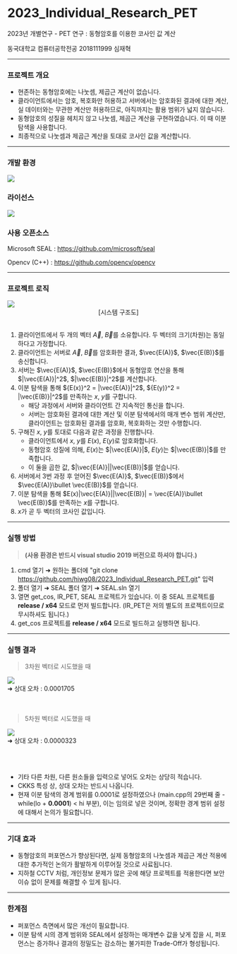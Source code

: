 # 2023_Individual_Research_PET
2023년 개별연구 - PET 연구 :
동형암호를 이용한 코사인 값 계산 

동국대학교 컴퓨터공학전공 2018111999 심재혁

----------------------------

### 프로젝트 개요
- 현존하는 동형암호에는 나눗셈, 제곱근 계산이 없습니다.
- 클라이언트에서는 암호, 복호화만 허용하고 서버에서는 암호화된 결과에 대한 계산, 실 데이터와는 무관한 계산만 허용하므로, 아직까지는 활용 범위가 넓지 않습니다.
- 동형암호의 성질을 헤치지 않고 나눗셈, 제곱근 계산을 구현하였습니다. 이 때 이분 탐색을 사용합니다.
- 최종적으로 나눗셈과 제곱근 계산을 토대로 코사인 값을 계산합니다.

----------------------------

### 개발 환경
<p>
  <img src = "https://img.shields.io/badge/logo-C++ 17-pink?logo=cplusplus">
</p>

### 라이선스
 <img src = "https://img.shields.io/badge/license-MIT-orange">

### 사용 오픈소스
Microsoft SEAL : https://github.com/microsoft/seal

Opencv (C++) : https://github.com/opencv/opencv

----------------------------

### 프로젝트 로직
 <img src= https://github.com/hiwg08/2023_Individual_Research_PET/assets/91325459/1bb81efa-e595-482a-b615-2a5742be5cb3>
<div align="center">[시스템 구조도]</div>

<br/>

1. 클라이언트에서 두 개의 벡터 $\vec{A}$, $\vec{B}$를 소유합니다. 두 벡터의 크기(차원)는 동일하다고 가정합니다.
2. 클라이언트는 서버로 $\vec{A}$, $\vec{B}$를 암호화한 결과, $\vec{E(A)}$, $\vec{E(B)}$를 송신합니다.
3. 서버는 $\vec{E(A)}$, $\vec{E(B)}$에서 동형암호 연산을 통해 $|\vec{E(A)}|^2$, $|\vec{E(B)}|^2$를 계산합니다.
4. 이분 탐색을 통해 ${E(x)}^2 = |\vec{E(A)}|^2$, ${E(y)}^2 = |\vec{E(B)}|^2$를 만족하는 $x$, $y$를 구합니다.
   - 해당 과정에서 서버와 클라이언트 간 지속적인 통신을 합니다.
   - 서버는 암호화된 결과에 대한 계산 및 이분 탐색에서의 매개 변수 범위 계산만, 클라이언트는 암호화된 결과를 암호화, 복호화하는 것만 수행합니다.
5. 구해진 $x$, $y$를 토대로 다음과 같은 과정을 진행합니다.
   - 클라이언트에서 $x$, $y$를 $E(x)$, $E(y)$로 암호화합니다.
   - 동형암호 성질에 의해, $E(x)$는 $|\vec{E(A)}|$, $E(y)$는 $|\vec{E(B)}|$를 만족합니다.
   - 이 둘을 곱한 값, $|\vec{E(A)}||\vec{E(B)}|$를 얻습니다.
6. 서버에서 3번 과정 후 얻어진 $\vec{E(A)}$, $\vec{E(B)}$에서 $\vec{E(A)}\bullet \vec{E(B)}$를 얻습니다.
7. 이분 탐색을 통해 $E(x)|\vec{E(A)}||\vec{E(B)}| = \vec{E(A)}\bullet \vec{E(B)}$를 만족하는 $x$를 구합니다.
8. $x$가 곧 두 벡터의 코사인 값입니다.

----------------------------

### 실행 방법
> **(사용 환경은 반드시 visual studio 2019 버전으로 하셔야 합니다.)**
1. cmd 열기 ➜ 원하는 폴더에 "git clone https://github.com/hiwg08/2023_Individual_Research_PET.git" 입력
2. 폴더 열기 ➜ SEAL 폴더 열기 ➜ SEAL.sln 열기
3. 열면 get_cos, IR_PET, SEAL 프로젝트가 있습니다. 이 중 SEAL 프로젝트를 **release / x64** 모드로 먼저 빌드합니다. (IR_PET은 저의 별도의 프로젝트이므로 무시하셔도 됩니다.)
4. get_cos 프로젝트를 **release / x64** 모드로 빌드하고 실행하면 됩니다. 

----------------------------

### 실행 결과
> 3차원 벡터로 시도했을 때

<img src = 'https://github.com/hiwg08/2023_Individual_Research_PET/assets/91325459/1acf270e-9367-4e75-be54-bd3ea4fcf050'>
<br>
➜ 상대 오차 : 0.0001705
<br><br><br> 

> 5차원 벡터로 시도했을 때

<img src = 'https://github.com/hiwg08/2023_Individual_Research_PET/assets/91325459/78c3cb43-da3e-49ee-8819-86653c9c4dc1'>
<br>
➜ 상대 오차 : 0.0000323

<br><br>

- 기타 다른 차원, 다른 원소들을 입력으로 넣어도 오차는 상당히 적습니다.
- CKKS 특성 상, 상대 오차는 반드시 나옵니다.
- 현재 이분 탐색의 경계 범위를 0.0001로 설정하였으나 (main.cpp의 29번째 줄 - while(lo + **0.0001**) < hi 부분), 이는 임의로 넣은 것이며, 정확한 경계 범위 설정에 대해서 논의가 필요합니다.
----------------------------

### 기대 효과
- 동형암호의 퍼포먼스가 향상된다면, 실제 동형암호의 나눗셈과 제곱근 계산 적용에 대한 추가적인 논의가 활발하게 이루어질 것으로 사료됩니다.
- 지하철 CCTV 처럼, 개인정보 문제가 많은 곳에 해당 프로젝트를 적용한다면 보안 이슈 없이 문제를 해결할 수 있게 됩니다.

----------------------------
### 한계점
- 퍼포먼스 측면에서 많은 개선이 필요합니다.
- 이분 탐색 시의 경계 범위와 SEAL에서 설정하는 매개변수 값을 낮게 잡을 시, 퍼포먼스는 증가하나 결과의 정밀도는 감소하는 불가피한 Trade-Off가 형성됩니다.